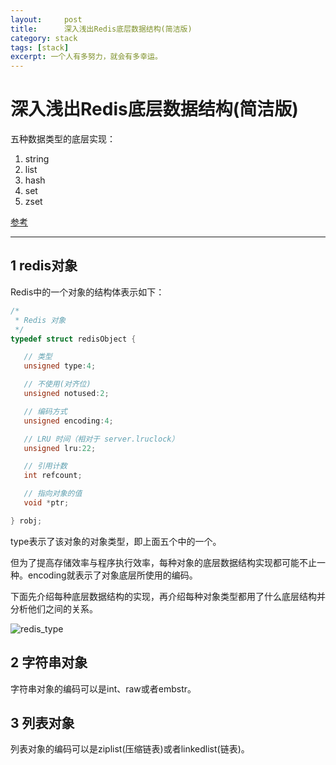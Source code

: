 ```yaml
---
layout:     post
title:      深入浅出Redis底层数据结构(简洁版)
category: stack
tags: [stack]
excerpt: 一个人有多努力，就会有多幸运。
---
```


深入浅出Redis底层数据结构(简洁版)
=======================================

五种数据类型的底层实现：

1. string
2. list
3. hash
4. set
5. zset

[参考](https://blog.csdn.net/wcf373722432/article/details/78678504)

-------------------------------------

1 redis对象
-------------------------------------

Redis中的一个对象的结构体表示如下：

```c
/*
 * Redis 对象
 */
typedef struct redisObject {

   // 类型
   unsigned type:4;

   // 不使用(对齐位)
   unsigned notused:2;

   // 编码方式
   unsigned encoding:4;

   // LRU 时间（相对于 server.lruclock）
   unsigned lru:22;

   // 引用计数
   int refcount;

   // 指向对象的值
   void *ptr;

} robj;
```

type表示了该对象的对象类型，即上面五个中的一个。

但为了提高存储效率与程序执行效率，每种对象的底层数据结构实现都可能不止一种。encoding就表示了对象底层所使用的编码。

下面先介绍每种底层数据结构的实现，再介绍每种对象类型都用了什么底层结构并分析他们之间的关系。

![redis_type](https://hunzino1.github.io/assets/images/2019/redis/redis_type.png)

2 字符串对象
--------------------
字符串对象的编码可以是int、raw或者embstr。

3 列表对象
--------------
列表对象的编码可以是ziplist(压缩链表)或者linkedlist(链表)。


